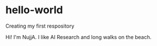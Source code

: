 # hello-world
Creating my first respository

Hi! I'm NujjA. I like AI Research and long walks on the beach.
